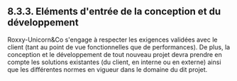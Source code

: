 ## 8.3.3. Eléments d'entrée de la conception et du développement

Roxxy-Unicorn&Co s'engage à respecter les exigences validées avec le client (tant au point de vue fonctionnelles que de performances). De plus, la conception et le développement de tout nouveau projet devra prendre en compte les solutions existantes (du client, en interne ou en externe) ainsi que les différentes normes en vigueur dans le domaine du dit projet.
